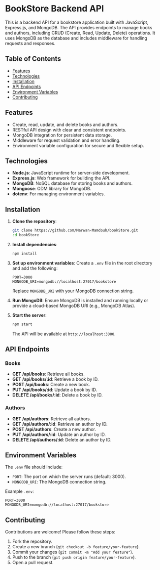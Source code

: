 # BookStore Backend API

This is a backend API for a bookstore application built with JavaScript, Express.js, and MongoDB. The API provides endpoints to manage books and authors, including CRUD (Create, Read, Update, Delete) operations. It uses MongoDB as the database and includes middleware for handling requests and responses.

## Table of Contents
- [Features](#features)
- [Technologies](#technologies)
- [Installation](#installation)
- [API Endpoints](#api-endpoints)
- [Environment Variables](#environment-variables)
- [Contributing](#contributing)

## Features
- Create, read, update, and delete books and authors.
- RESTful API design with clear and consistent endpoints.
- MongoDB integration for persistent data storage.
- Middleware for request validation and error handling.
- Environment variable configuration for secure and flexible setup.

## Technologies
- **Node.js**: JavaScript runtime for server-side development.
- **Express.js**: Web framework for building the API.
- **MongoDB**: NoSQL database for storing books and authors.
- **Mongoose**: ODM library for MongoDB.
- **dotenv**: For managing environment variables.

## Installation
1. **Clone the repository**:
   ```bash
   git clone https://github.com/Marwan-Mamdouh/bookStore.git
   cd bookStore
   ```

2. **Install dependencies**:
   ```bash
   npm install
   ```

3. **Set up environment variables**:
   Create a `.env` file in the root directory and add the following:
   ```
   PORT=3000
   MONGODB_URI=mongodb://localhost:27017/bookstore
   ```
   Replace `MONGODB_URI` with your MongoDB connection string.

4. **Run MongoDB**:
   Ensure MongoDB is installed and running locally or provide a cloud-based MongoDB URI (e.g., MongoDB Atlas).

5. **Start the server**:
   ```bash
   npm start
   ```
   The API will be available at `http://localhost:3000`.

## API Endpoints
### Books
- **GET /api/books**: Retrieve all books.
- **GET /api/books/:id**: Retrieve a book by ID.
- **POST /api/books**: Create a new book.
- **PUT /api/books/:id**: Update a book by ID.
- **DELETE /api/books/:id**: Delete a book by ID.

### Authors
- **GET /api/authors**: Retrieve all authors.
- **GET /api/authors/:id**: Retrieve an author by ID.
- **POST /api/authors**: Create a new author.
- **PUT /api/authors/:id**: Update an author by ID.
- **DELETE /api/authors/:id**: Delete an author by ID.

## Environment Variables
The `.env` file should include:
- `PORT`: The port on which the server runs (default: 3000).
- `MONGODB_URI`: The MongoDB connection string.

Example `.env`:
```
PORT=3000
MONGODB_URI=mongodb://localhost:27017/bookstore
```

## Contributing
Contributions are welcome! Please follow these steps:
1. Fork the repository.
2. Create a new branch (`git checkout -b feature/your-feature`).
3. Commit your changes (`git commit -m "Add your feature"`).
4. Push to the branch (`git push origin feature/your-feature`).
5. Open a pull request.
